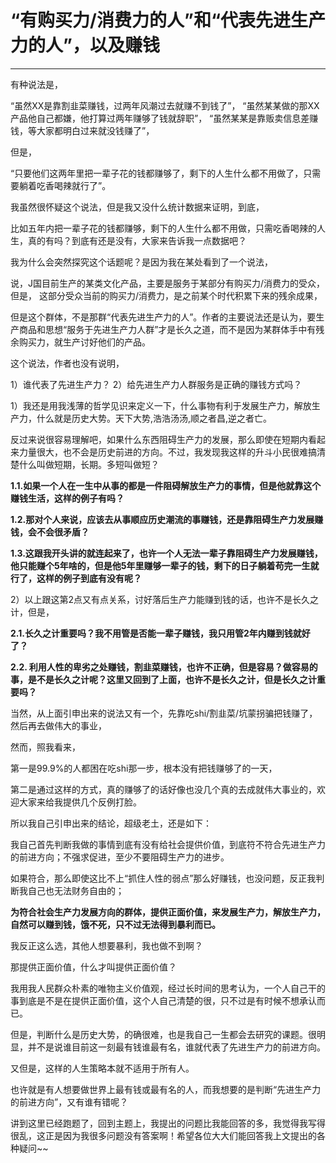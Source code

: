 <h1>“有购买力/消费力的人”和“代表先进生产力的人”，以及赚钱</h1>
<hr>

有种说法是，

“虽然XX是靠割韭菜赚钱，过两年风潮过去就赚不到钱了”，
“虽然某某做的那XX产品他自己都嫌，他打算过两年赚够了钱就辞职”，
“虽然某某是靠贩卖信息差赚钱，等大家都明白过来就没钱赚了”，

但是，

“只要他们这两年里把一辈子花的钱都赚够了，剩下的人生什么都不用做了，只需要躺着吃香喝辣就行了”。

我虽然很怀疑这个说法，但是我又没什么统计数据来证明，到底，

比如五年内把一辈子花的钱都赚够，剩下的人生什么都不用做，只需吃香喝辣的人生，真的有吗？到底有还是没有，大家来告诉我一点数据吧？

我为什么会突然探究这个话题呢？是因为我在某处看到了一个说法，

说，J国目前生产的某类文化产品，主要是服务于某部分有购买力/消费力的受众，
但是，
这部分受众当前的购买力/消费力，是之前某个时代积累下来的残余成果，

但是这个群体，不是那群“代表先进生产力的人”。作者的主要说法还是认为，要生产商品和思想“服务于先进生产力人群”才是长久之道，而不是因为某群体手中有残余购买力，就生产讨好他们的产品。

这个说法，作者也没有说明，

1）谁代表了先进生产力？
2）给先进生产力人群服务是正确的赚钱方式吗？

1）我还是用我浅薄的哲学见识来定义一下，什么事物有利于发展生产力，解放生产力，什么就是历史大势。天下大势,浩浩汤汤,顺之者昌,逆之者亡。

反过来说很容易理解吧，如果什么东西阻碍生产力的发展，那么即使在短期内看起来力量很大，也不会是历史前进的方向。不过，我发现我这样的升斗小民很难搞清楚什么叫做短期，长期。多短叫做短？

**1.1.如果一个人在一生中从事的都是一件阻碍解放生产力的事情，但是他就靠这个赚钱生活，这样的例子有吗？**

**1.2.那对个人来说，应该去从事顺应历史潮流的事赚钱，还是靠阻碍生产力发展赚钱，会不会很矛盾？**

**1.3.这跟我开头讲的就连起来了，也许一个人无法一辈子靠阻碍生产力发展赚钱，他只能赚个5年啥的，但是他5年里赚够一辈子的钱，剩下的日子躺着苟完一生就行了，这样的例子到底有没有呢？**

2）以上跟这第2点又有点关系，讨好落后生产力能赚到钱的话，也许不是长久之计，但是，

**2.1.长久之计重要吗？我不用管是否能一辈子赚钱，我只用管2年内赚到钱就好了？**

**2.2. 利用人性的卑劣之处赚钱，割韭菜赚钱，也许不正确，但是容易？做容易的事，是不是长久之计呢？这里又回到了上面，也许不是长久之计，但是长久之计重要吗？**


当然，从上面引申出来的说法又有一个，先靠吃shi/割韭菜/坑蒙拐骗把钱赚了，然后再去做伟大的事业，

然而，照我看来，

第一是99.9%的人都困在吃shi那一步，根本没有把钱赚够了的一天，

第二是通过这样的方式，真的赚够了的话好像也没几个真的去成就伟大事业的，欢迎大家来给我提供几个反例打脸。


所以我自己引申出来的结论，超级老土，还是如下：

我自己首先判断我做的事情到底有没有给社会提供价值，到底符不符合先进生产力的前进方向；不强求促进，至少不要阻碍生产力的进步。

如果符合，那么即使这比不上“抓住人性的弱点”那么好赚钱，也没问题，反正我判断我自己也无法财务自由的；

**为符合社会生产力发展方向的群体，提供正面价值，来发展生产力，解放生产力，自然可以赚到钱，饿不死，只不过无法得到暴利而已。**

我反正这么选，其他人想要暴利，我也做不到啊？

那提供正面价值，什么才叫提供正面价值？

我用我人民群众朴素的唯物主义价值观，经过长时间的思考认为，一个人自己干的事到底是不是在提供正面价值，这个人自己清楚的很，只不过是有时候不想承认而已。

但是，判断什么是历史大势，的确很难，也是我自己一生都会去研究的课题。很明显，并不是说谁目前这一刻最有钱谁最有名，谁就代表了先进生产力的前进方向。

又但是，这样的人生策略本就不适用于所有人。

也许就是有人想要做世界上最有钱或最有名的人，而我想要的是判断“先进生产力的前进方向”，又有谁有错呢？

讲到这里已经跑题了，回到主题上，我提出的问题比我能回答的多，我觉得我写得很乱，这正是因为我很多问题没有答案啊！希望各位大大们能回答我上文提出的各种疑问~~
